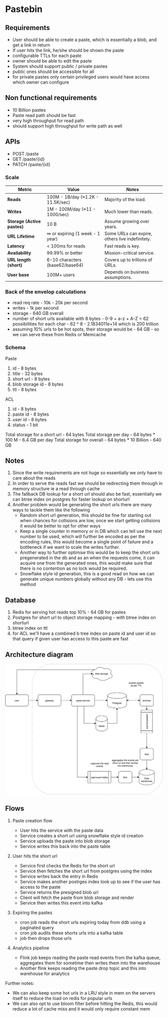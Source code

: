 # Pastebin

## Requirements
- User should be able to create a paste, which is essentially a blob, and get a link in return
- If user hits the link, he/she should be shown the paste
- configurable TTLs for each paste
- owner should be able to edit the paste
- System should support public / private pastes
- public ones should be accessible for all
- for private pastes only certain privileged users would have access which owner can configure

## Non functional requirements
- 10 Billion pastes 
- Paste read path should be fast
- very high throughput for read path
- should support high throughput for write path as well

## APIs
- POST /paste
- GET /paste/{id}
- PATCH /paste/{id}

### Scale

| Metric                            | Value                             | Notes                                           |
| --------------------------------- | --------------------------------- | ----------------------------------------------- |
| **Reads**                         | 100M - 1B/day (≈1.2K - 11.5K/sec) | Majority of the load.                           |
| **Writes**                        | 1M - 100M/day (≈11 - 1000/sec)    | Much lower than reads.                          |
| **Storage (Active pastes)**       | 10 B                               | Assume growing over years.                      |
| **URL Lifetime**                  | ∞ or expiring (1 week - 1 year)   | Some URLs can expire, others live indefinitely. |
| **Latency**                       | < 100ms for reads                 | Fast reads is key.                        |
| **Availability**                  | 99.99% or better                  | Mission-critical service.                       |
| **URL length (short)**            | 6-10 characters (base62/base64)   | Covers up to trillions of URLs.                 |
| **User base**                     | 100M+ users                       | Depends on business assumptions.                |

### Back of the envelop calculations
- read req rate - 10k - 20k per second
- writes - 1k per second
- storage - 640 GB overall
- number of short urls available with 8 bytes - 0-9 + a-z + A-Z = 62 possibilities for each char - 62 ^ 8 - 2.1834011e+14 which is 200 trillion 
- assuming 10% urls to be hot spots, their storage would be - 64 GB - so we can serve these from Redis or Memcache

### Schema

Paste
1. id - 8 bytes
2. title - 32 bytes
3. short url - 8 bytes
4. blob storage id - 8 bytes
5. ttl  - 8 bytes

ACL
1. id - 8 bytes
2. paste id - 8 bytes
3. user id - 8 bytes
4. status - 1 bit

Total storage for a short url - 64 bytes
Total storage per day - 64 bytes * 100 M - 6.4 GB per day
Total storage for overall - 64 bytes * 10 Billion - 640 GB

## Notes
1. Since the write requirements are not huge so essentially we only have to care about the reads
2. In order to serve the reads fast we should be redirecting them through in memory structure ie a read through cache
3. The fallback DB lookup for a short url should also be fast, essentially we can btree index on postgres for faster lookup on shorturl
4. Another problem would be generating the short urls there are many ways to tackle them like the following
    - Random short url generation, this should be fine for starting out when chances for collisions are low, once we start getting collisions it would be better to opt for other ways
    - Keep a single counter in memory or in DB which can tell use the next number to be used, which will further be encoded as per the encoding rules, this would become a single point of failure and a bottleneck if we want to scale the writes further.
    - Another way to further optimise this would be to keep the short urls pregenerated in the db and as an when the requests come, it can acquire one from the generated ones, this would make sure that there is no contention as no lock would be required.
    - Snowflake style id generation, this is a good read on how we can generate unique numbers globally without any DB - lets use this method

## Database
1. Redis for serving hot reads top 10% - 64 GB for pastes
2. Postgres for short url to object storage mapping - with btree index on shorturl
3. btree index on ttl
4. for ACL we'll have a combined b tree index on paste id and user id so that query if given user has access to this paste are fast

## Architecture diagram

![Architecture diagram](./assets/pastebin.drawio.svg "Architecure diagram")

## Flows

1. Paste creation flow
    - User hits the service with the paste data
    - Service creates a short url using snowflake style id creation
    - Service uploads the paste into blob storage
    - Service writes this back into the paste table
2. User hits the short url
    - Service first checks the Redis for the short url
    - Service then fetches the short url from postgres using the index
    - Service writes back the entry in Redis
    - Service makes another postrges index look up to see if the user has access to the paste
    - Service returns the presigned blob url
    - Client will fetch the paste from blob storage and render
    - Service then writes this event into kafka
3. Expiring the pastes
    - cron job reads the short urls expiring today from ddb using a paginated query
    - cron job audits these shorts urls into a kafka table
    - job then drops those urls
 
5. Analytics pipeline
    - Flink job keeps reading the paste read events from the kafka queue, aggregates them for sometime then writes them into the warehouse
    - Another flink keeps reading the paste drop topic and this into warehouse for analytics

Further notes:
- We can also keep some hot urls in a LRU style in mem on the servers itself to reduce the load on redis for popular urls
- We can also opt to use bloom filter before hitting the Redis, this would reduce a lot of cache miss and it would only require constant mem



